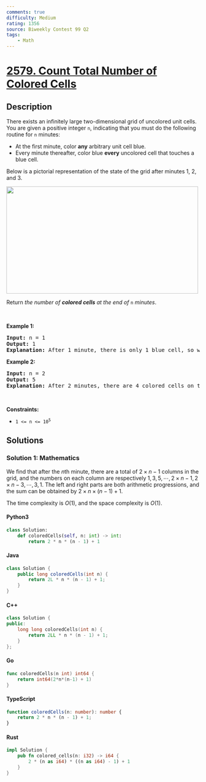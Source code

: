 ```yaml
---
comments: true
difficulty: Medium
rating: 1356
source: Biweekly Contest 99 Q2
tags:
    - Math
---
```


<!-- problem:start -->

# [2579. Count Total Number of Colored Cells](https://leetcode.com/problems/count-total-number-of-colored-cells)

## Description

<!-- description:start -->

<p>There exists an infinitely large two-dimensional grid of uncolored unit cells. You are given a positive integer <code>n</code>, indicating that you must do the following routine for <code>n</code> minutes:</p>

<ul>
	<li>At the first minute, color <strong>any</strong> arbitrary unit cell blue.</li>
	<li>Every minute thereafter, color blue <strong>every</strong> uncolored cell that touches a blue cell.</li>
</ul>

<p>Below is a pictorial representation of the state of the grid after minutes 1, 2, and 3.</p>
<img alt="" src="https://fastly.jsdelivr.net/gh/doocs/leetcode@main/solution/2500-2599/2579.Count%20Total%20Number%20of%20Colored%20Cells/images/example-copy-2.png" style="width: 500px; height: 279px;" />
<p>Return <em>the number of <strong>colored cells</strong> at the end of </em><code>n</code> <em>minutes</em>.</p>

<p>&nbsp;</p>
<p><strong class="example">Example 1:</strong></p>

<pre>
<strong>Input:</strong> n = 1
<strong>Output:</strong> 1
<strong>Explanation:</strong> After 1 minute, there is only 1 blue cell, so we return 1.
</pre>

<p><strong class="example">Example 2:</strong></p>

<pre>
<strong>Input:</strong> n = 2
<strong>Output:</strong> 5
<strong>Explanation:</strong> After 2 minutes, there are 4 colored cells on the boundary and 1 in the center, so we return 5. 
</pre>

<p>&nbsp;</p>
<p><strong>Constraints:</strong></p>

<ul>
	<li><code>1 &lt;= n &lt;= 10<sup>5</sup></code></li>
</ul>

<!-- description:end -->

## Solutions

<!-- solution:start -->

### Solution 1: Mathematics

We find that after the $n$th minute, there are a total of $2 \times n - 1$ columns in the grid, and the numbers on each column are respectively $1, 3, 5, \cdots, 2 \times n - 1, 2 \times n - 3, \cdots, 3, 1$. The left and right parts are both arithmetic progressions, and the sum can be obtained by $2 \times n \times (n - 1) + 1$.

The time complexity is $O(1)$, and the space complexity is $O(1)$.

<!-- tabs:start -->

#### Python3

```python
class Solution:
    def coloredCells(self, n: int) -> int:
        return 2 * n * (n - 1) + 1
```

#### Java

```java
class Solution {
    public long coloredCells(int n) {
        return 2L * n * (n - 1) + 1;
    }
}
```

#### C++

```cpp
class Solution {
public:
    long long coloredCells(int n) {
        return 2LL * n * (n - 1) + 1;
    }
};
```

#### Go

```go
func coloredCells(n int) int64 {
	return int64(2*n*(n-1) + 1)
}
```

#### TypeScript

```ts
function coloredCells(n: number): number {
    return 2 * n * (n - 1) + 1;
}
```

#### Rust

```rust
impl Solution {
    pub fn colored_cells(n: i32) -> i64 {
        2 * (n as i64) * ((n as i64) - 1) + 1
    }
}
```

<!-- tabs:end -->

<!-- solution:end -->

<!-- problem:end -->
